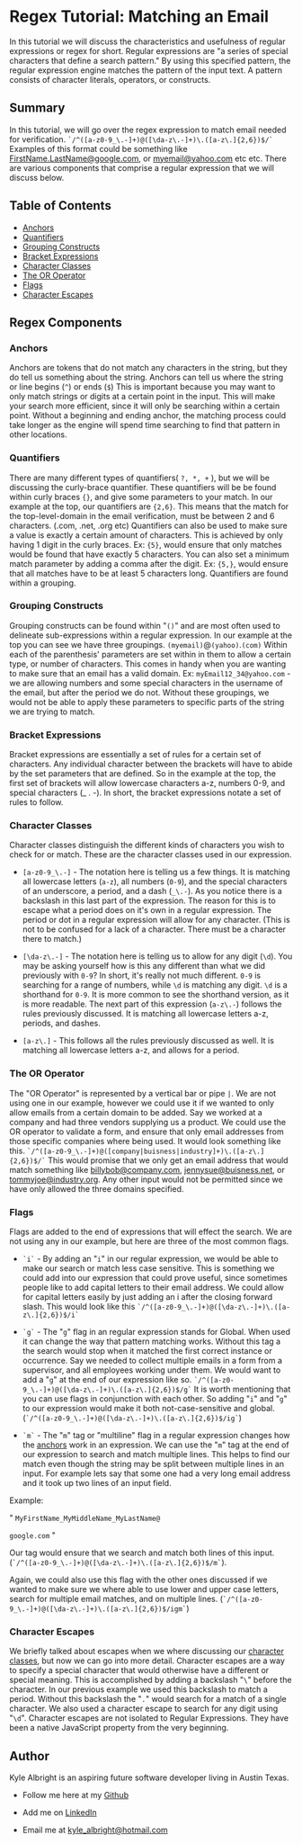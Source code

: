 # Regex Tutorial: Matching an Email

In this tutorial we will discuss the characteristics and usefulness of regular expressions or regex for short. Regular expressions are "a series of special characters that define a search pattern." By using this specified pattern, the regular expression engine matches the pattern of the input text. A pattern consists of character literals, operators, or constructs.

## Summary

In this tutorial, we will go over the regex expression to match email needed for verification. ``` `/^([a-z0-9_\.-]+)@([\da-z\.-]+)\.([a-z\.]{2,6})$/` ```
Examples of this format could be something like FirstName.LastName@google.com, or myemail@yahoo.com etc etc. There are various components that comprise a regular expression that we will discuss below. 

## Table of Contents

- [Anchors](#anchors)
- [Quantifiers](#quantifiers)
- [Grouping Constructs](#grouping-constructs)
- [Bracket Expressions](#bracket-expressions)
- [Character Classes](#character-classes)
- [The OR Operator](#the-or-operator)
- [Flags](#flags)
- [Character Escapes](#character-escapes)

## Regex Components

### Anchors

Anchors are tokens that do not match any characters in the string, but they do tell us something about the string. Anchors can tell us where the string or line begins (```^```) or ends (```$```) This is important because you may want to only match strings or digits at a certain point in the input. This will make your search more efficient, since it will only be searching within a certain point. Without a beginning and ending anchor, the matching process could take longer as the engine will spend time searching to find that pattern in other locations.


### Quantifiers

There are many different types of quantifiers( ```?, *, +``` ), but we will be discussing the curly-brace quantifier. These quantifiers will be be found within curly braces ```{}```, and give some parameters to your match. In our example at the top, our quantifiers are ```{2,6}```. This means that the match for the top-level-domain in the email verification, must be between 2 and 6 characters. (.com, .net, .org etc) Quantifiers can also be used to make sure a value is exactly a certain amount of characters. This is achieved by only having 1 digit in the curly braces. Ex: ```{5}```, would ensure that only matches would be found that have exactly 5 characters. You can also set a minimum match parameter by adding a comma after the digit. Ex: ```{5,}```, would ensure that all matches have to be at least 5 characters long. Quantifiers are found within a grouping. 


### Grouping Constructs

Grouping constructs can be found within "```()```" and are most often used to delineate sub-expressions within a regular expression. In our example at the top you can see we have three groupings. ```(myemail)```@```(yahoo)```.```(com)```  Within each of the parenthesis' parameters are set within in them to allow a certain type, or number of characters. This comes in handy when you are wanting to make sure that an email has a valid domain. Ex: ```myEmail12_34@yahoo.com``` - we are allowing numbers and some special characters in the username of the email, but after the period we do not. Without these groupings, we would not be able to apply these parameters to specific parts of the string we are trying to match.   


### Bracket Expressions

Bracket expressions are essentially a set of rules for a certain set of characters. Any individual character between the brackets will have to abide by the set parameters that are defined. So in the example at the top, the first set of brackets will allow lowercase characters a-z, numbers 0-9, and special characters (_ . -). In short, the bracket expressions notate a set of rules to follow.


### Character Classes

Character classes distinguish the different kinds of characters you wish to check for or match. These are the character classes used in our expression.

* ```[a-z0-9_\.-]``` - The notation here is telling us a few things. It is matching all lowercase letters (```a-z```), all numbers (```0-9```), and the special characters of an underscore, a period, and a dash (```_\.-```). As you notice there is a backslash in this last part of the expression. The reason for this is to escape what a period does on it's own in a regular expression. The period or dot in a regular expression will allow for any character. (This is not to be confused for a lack of a character. There must be a character there to match.) 
* ```[\da-z\.-]``` - The notation here is telling us to allow for any digit (```\d```). You may be asking yourself how is this any different than what we did previously with ```0-9```? In short, it's really not much different. ```0-9``` is searching for a range of numbers, while ```\d``` is matching any digit. ```\d``` is a shorthand for ```0-9```. It is more common to see the shorthand version, as it is more readable. The next part of this expression (```a-z\.-```) follows the rules previously discussed. It is matching all lowercase letters a-z, periods, and dashes. 

* ```[a-z\.]``` - This follows all the rules previously discussed as well. It is matching all lowercase letters a-z, and allows for a period. 

### The OR Operator

The "OR Operator" is represented by a vertical bar or pipe ```|```. We are not using one in our example, however we could use it if we wanted to only allow emails from a certain domain to be added. Say we worked at a company and had three vendors supplying us a product. We could use the OR operator to validate a form, and ensure that only email addresses from those specific companies where being used. It would look something like this.  ``` `/^([a-z0-9_\.-]+)@([company|buisness|industry]+)\.([a-z\.]{2,6})$/` ``` This would promise that we only get an email address that would match something like billybob@company.com, jennysue@buisness.net, or tommyjoe@industry.org. Any other input would not be permitted since we have only allowed the three domains specified. 

### Flags

Flags are added to the end of expressions that will effect the search. We are not using any in our example, but here are three of the most common flags. 

* ``` `i` ``` - By adding an "```i```" in our regular expression, we would be able to make our search or match less case sensitive. This is something we could add into our expression that could prove useful, since sometimes people like to add capital letters to their email address. We could allow for capital letters easily by just adding an i after the closing forward slash. This would look like this ``` `/^([a-z0-9_\.-]+)@([\da-z\.-]+)\.([a-z\.]{2,6})$/i` ```

* ``` `g` ``` - The "```g```" flag in an regular expression stands for Global. When used it can change the way that pattern matching works. Without this tag a the search would stop when it matched the first correct instance or occurrence. Say we needed to collect multiple emails in a form from a supervisor, and all employees working under them. We would want to add a "```g```" at the end of our expression like so. ``` `/^([a-z0-9_\.-]+)@([\da-z\.-]+)\.([a-z\.]{2,6})$/g` ``` It is worth mentioning that you can use flags in conjunction with each other. So adding "```i```" and "```g```" to our expression would make it both not-case-sensitive and global.  (``` `/^([a-z0-9_\.-]+)@([\da-z\.-]+)\.([a-z\.]{2,6})$/ig` ```)

* ``` `m` ``` - The "```m```" tag or "multiline" flag in a regular expression changes how the [anchors](#anchors) work in an expression. We can use the "```m```" tag at the end of our expression to search and match multiple lines. This helps to find our match even though the string may be split between multiple lines in an input. For example lets say that some one had a very long email address and it took up two lines of an input field.  

Example: 

" ```MyFirstName_MyMiddleName_MyLastName@```
                                                                                                                                  
```google.com``` "
 
 Our tag would ensure that we search and match both lines of this input. (``` `/^([a-z0-9_\.-]+)@([\da-z\.-]+)\.([a-z\.]{2,6})$/m` ```). 
 
 Again, we could also use this flag with the other ones discussed if we wanted to make sure we where able to use lower and upper case letters, search for multiple email matches, and on multiple lines. (``` `/^([a-z0-9_\.-]+)@([\da-z\.-]+)\.([a-z\.]{2,6})$/igm` ```)


### Character Escapes

We briefly talked about escapes when we where discussing our [character classes](#character-classes), but now we can go into more detail. Character escapes are a way to specify a special character that would otherwise have a different or special meaning. This is accomplished by adding a backslash "```\```" before the character. In our previous example we used this backslash to match a period. Without this backslash the "```.```" would search for a match of a single character. We also used a character escape to search for any digit using "```\d```". Character escapes are not isolated to Regular Expressions. They have been a native JavaScript property from the very beginning.  

## Author

Kyle Albright is an aspiring future software developer living in Austin Texas. 

* Follow me here at my [Github](https://github.com/kylealbright) 

* Add me on [LinkedIn](https://www.linkedin.com/in/kyle-albright-atx512/) 

* Email me at kyle_albright@hotmail.com
